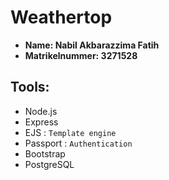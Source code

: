 # Weathertop
- **Name: Nabil Akbarazzima Fatih**
- **Matrikelnummer: 3271528**

## Tools:
- Node.js
- Express
- EJS : `Template engine`
- Passport : `Authentication`
- Bootstrap
- PostgreSQL
